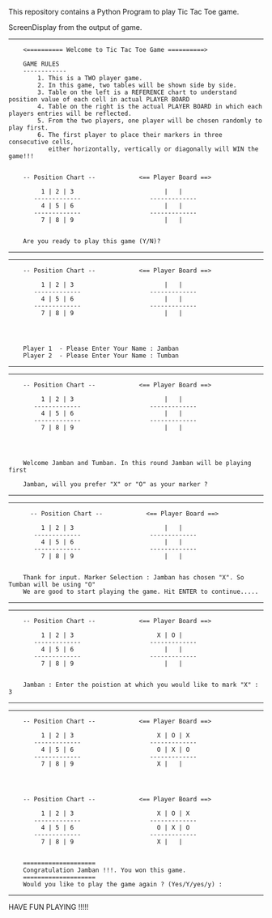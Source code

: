 This repository contains a Python Program to play Tic Tac Toe game.


ScreenDisplay from the output of game.

----------------------
        <========== Welcome to Tic Tac Toe Game ==========>

        GAME RULES
        ------------
            1. This is a TWO player game.
            2. In this game, two tables will be shown side by side.
            3. Table on the left is a REFERENCE chart to understand position value of each cell in actual PLAYER BOARD
            4. Table on the right is the actual PLAYER BOARD in which each players entries will be reflected.
            5. From the two players, one player will be chosen randomly to play first.
            6. The first player to place their markers in three consecutive cells,
               either horizontally, vertically or diagonally will WIN the game!!!


        -- Position Chart --            <== Player Board ==>

             1 | 2 | 3                         |   |
           -------------                   -------------
             4 | 5 | 6                         |   |
           -------------                   -------------
             7 | 8 | 9                         |   |


        Are you ready to play this game (Y/N)?
----------------------


----------------------
        -- Position Chart --            <== Player Board ==>

             1 | 2 | 3                         |   |
           -------------                   -------------
             4 | 5 | 6                         |   |
           -------------                   -------------
             7 | 8 | 9                         |   |




        Player 1  - Please Enter Your Name : Jamban
        Player 2  - Please Enter Your Name : Tumban

----------------------


----------------------
        -- Position Chart --            <== Player Board ==>

             1 | 2 | 3                         |   |
           -------------                   -------------
             4 | 5 | 6                         |   |
           -------------                   -------------
             7 | 8 | 9                         |   |




        Welcome Jamban and Tumban. In this round Jamban will be playing first

        Jamban, will you prefer "X" or "O" as your marker ?
----------------------


----------------------
          -- Position Chart --            <== Player Board ==>

             1 | 2 | 3                         |   |
           -------------                   -------------
             4 | 5 | 6                         |   |
           -------------                   -------------
             7 | 8 | 9                         |   |


        Thank for input. Marker Selection : Jamban has chosen "X". So Tumban will be using "O"
        We are good to start playing the game. Hit ENTER to continue.....
----------------------


----------------------
        -- Position Chart --            <== Player Board ==>

             1 | 2 | 3                       X | O |
           -------------                   -------------
             4 | 5 | 6                         |   |
           -------------                   -------------
             7 | 8 | 9                         |   |


        Jamban : Enter the poistion at which you would like to mark "X" : 3
----------------------


----------------------
        -- Position Chart --            <== Player Board ==>

             1 | 2 | 3                       X | O | X
           -------------                   -------------
             4 | 5 | 6                       O | X | O
           -------------                   -------------
             7 | 8 | 9                       X |   |




        -- Position Chart --            <== Player Board ==>

             1 | 2 | 3                       X | O | X
           -------------                   -------------
             4 | 5 | 6                       O | X | O
           -------------                   -------------
             7 | 8 | 9                       X |   |


        ====================
        Congratulation Jamban !!!. You won this game.
        ====================
        Would you like to play the game again ? (Yes/Y/yes/y) :
----------------------



HAVE FUN PLAYING !!!!!

